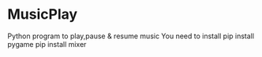 # MusicPlay
Python program to play,pause &amp; resume music
You need to install
pip install pygame
pip install mixer
